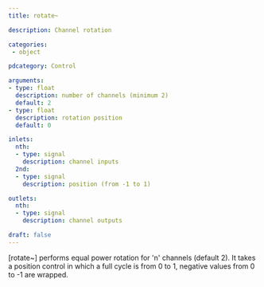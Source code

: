 ```yaml
---
title: rotate~

description: Channel rotation

categories:
 - object

pdcategory: Control

arguments:
- type: float
  description: number of channels (minimum 2)
  default: 2
- type: float
  description: rotation position 
  default: 0

inlets:
  nth:
  - type: signal
    description: channel inputs
  2nd:
  - type: signal
    description: position (from -1 to 1)

outlets:
  nth:
  - type: signal
    description: channel outputs

draft: false
---
```


[rotate~] performs equal power rotation for 'n' channels (default 2). It takes a position control in which a full cycle is from 0 to 1, negative values from 0 to -1 are wrapped.